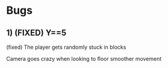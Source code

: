 # Bugs

## 1) (FIXED) Y==5
(fixed) The player gets randomly stuck in blocks

Camera goes crazy when looking to floor
smoother movement
